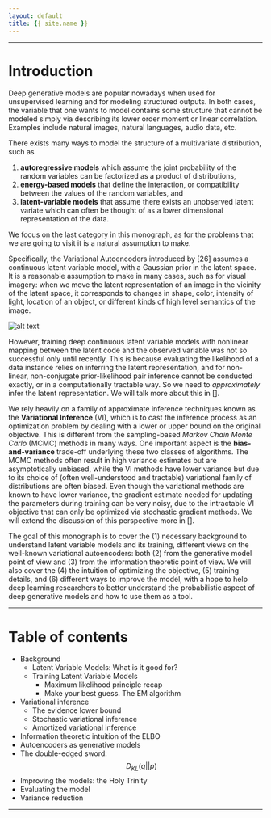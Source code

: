 ```yaml
---
layout: default
title: {{ site.name }}
---
```



---

Introduction
============
Deep generative models are popular nowadays when used for unsupervised
learning and for modeling structured outputs. In both cases, the
variable that one wants to model contains some structure that cannot be
modeled simply via describing its lower order moment or linear
correlation. Examples include natural images, natural languages, audio
data, etc.

There exists many ways to model the structure of a multivariate
distribution, such as 
   1. **autoregressive models** which assume the joint
probability of the random variables can be factorized as a product of
distributions, 
   2. **energy-based models** that define the interaction, or
compatibility between the values of the random variables, and 
   3. **latent-variable models** that assume there exists an unobserved latent
variate which can often be thought of as a lower dimensional
representation of the data. 

We focus on the last category in this
monograph, as for the problems that we are going to visit it is a
natural assumption to make.

Specifically, the Variational Autoencoders introduced by \[26\] assumes
a continuous latent variable model, with a Gaussian prior in the latent
space. It is a reasonable assumption to make in many cases, such as for
visual imagery: when we move the latent representation of an image in
the vicinity of the latent space, it corresponds to changes in shape,
color, intensity of light, location of an object, or different kinds of
high level semantics of the image.

![alt text](https://docs.google.com/gview?embedded=true&url=https://github.com/vaeriants/vaeriants.github.io/blob/master/assets/kingma14_freyface_10x10.pdf "Frey Face Interpolation")
 
However, training deep continuous latent variable models with nonlinear
mapping between the latent code and the observed variable was not so
successful only until recently. This is because evaluating the
likelihood of a data instance relies on inferring the latent
representation, and for non-linear, non-conjugate prior-likelihood pair
inference cannot be conducted exactly, or in a computationally tractable
way. So we need to *approximately* infer the latent representation. We
will talk more about this in \[\].

We rely heavily on a family of approximate inference techniques known as
the **Variational Inference** (VI), which is to cast the inference process
as an optimization problem by dealing with a lower or upper bound on the
original objective. This is different from the sampling-based *Markov
Chain Monte Carlo* (MCMC) methods in many ways. One important aspect is
the **bias-and-variance** trade-off underlying these two classes of
algorithms. The MCMC methods often result in high variance estimates but
are asymptotically unbiased, while the VI methods have lower variance
but due to its choice of (often well-understood and tractable)
variational family of distributions are often biased. Even though the
variational methods are known to have lower variance, the gradient
estimate needed for updating the parameters during training can be very
noisy, due to the intractable VI objective that can only be optimized
via stochastic gradient methods. We will extend the discussion of this
perspective more in \[\].

The goal of this monograph is to cover the (1) necessary background to
understand latent variable models and its training, different views on
the well-known variational autoencoders: both (2) from the generative
model point of view and (3) from the information theoretic point of
view. We will also cover the (4) the intuition of optimizing the
objective, (5) training details, and (6) different ways to improve the
model, with a hope to help deep learning researchers to better
understand the probabilistic aspect of deep generative models and how to
use them as a tool.

---

# Table of contents
* Background
    * Latent Variable Models: What is it good for?
    * Training Latent Variable Models
        * Maximum likelihood principle recap
        * Make your best guess. The EM algorithm
* Variational inference
    * The evidence lower bound
    * Stochastic variational inference
    * Amortized variational inference
* Information theoretic intuition of the ELBO
* Autoencoders as generative models
* The double-edged sword: 
$$D_{KL}(q||p)$$
* Improving the models: the Holy Trinity
* Evaluating the model
* Variance reduction

---


